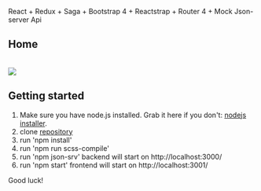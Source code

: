 React + Redux + Saga + Bootstrap 4 + Reactstrap + Router 4 + Mock Json-server Api

## Home
<br/>
<img src="https://github.com/sanchez16rus/react-redux-saga-json-server-scss/blob/master/img/face.png" />
<br/>

## Getting started

1. Make sure you have node.js installed. Grab it here if you don't: [nodejs installer](https://nodejs.org/en/download/).
2. clone [repository](https://github.com/sanchez16rus/react-redux-saga-json-server-scss.git)
3. run 'npm install'
4. run 'npm run scss-compile'
5. run 'npm json-srv' backend will start on http://localhost:3000/
6. run 'npm start' frontend will start on http://localhost:3001/

Good luck!
